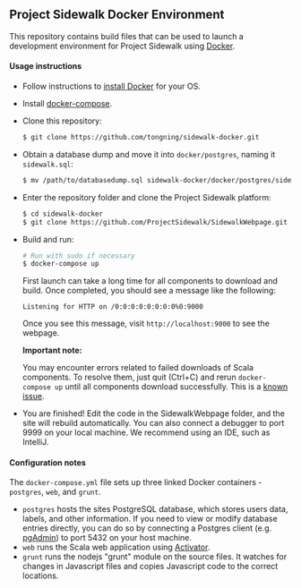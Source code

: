 ## Project Sidewalk Docker Environment

This repository contains build files that can be used to launch a development environment for Project Sidewalk using [Docker](https://www.docker.com/).

#### Usage instructions

* Follow instructions to [install Docker](https://docs.docker.com/engine/installation/) for your OS.
* Install [docker-compose](https://docs.docker.com/compose/).
* Clone this repository:

  ```bash
  $ git clone https://github.com/tongning/sidewalk-docker.git
  ```
* Obtain a database dump and move it into `docker/postgres`, naming it `sidewalk.sql`:

  ```bash
  $ mv /path/to/databasedump.sql sidewalk-docker/docker/postgres/sidewalk.sql
  ```
* Enter the repository folder and clone the Project Sidewalk platform:

  ```bash
  $ cd sidewalk-docker
  $ git clone https://github.com/ProjectSidewalk/SidewalkWebpage.git
  ```
* Build and run:

  ```bash
  # Run with sudo if necessary
  $ docker-compose up
  ```
  First launch can take a long time for all components to download and build. Once completed, you should see a message like the following:
  ```
  Listening for HTTP on /0:0:0:0:0:0:0:0%0:9000
  ```
  Once you see this message, visit `http://localhost:9000` to see the webpage.
  
  **Important note:**
  
  You may encounter errors related to failed downloads of Scala components. To resolve them, just quit (Ctrl+C) and rerun `docker-compose up` until all components download successfully. This is a [known issue](https://github.com/ProjectSidewalk/SidewalkWebpage/issues/483).
* You are finished! Edit the code in the SidewalkWebpage folder, and  the site will rebuild automatically. You can also connect a debugger to port 9999 on your local machine. We recommend using an IDE, such as IntelliJ.
  
#### Configuration notes

The `docker-compose.yml` file sets up three linked Docker containers - `postgres`, `web`, and `grunt`.
* `postgres` hosts the sites PostgreSQL database, which stores users data, labels, and other information. If you need to view or modify database entries directly, you can do so by connecting a Postgres client (e.g. [pgAdmin](https://www.pgadmin.org/)) to port 5432 on your host machine.
* `web` runs the Scala web application using [Activator](https://www.lightbend.com/activator/download).
* `grunt` runs the nodejs "grunt" module on the source files. It watches for changes in Javascript files and copies Javascript code to the correct locations.

  
  
